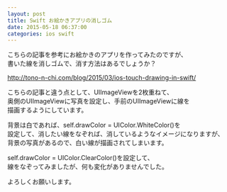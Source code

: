 ```yaml
---
layout: post
title: Swift お絵かきアプリの消しゴム
date: 2015-05-18 06:37:00
categories: ios swift
---
```

<!-- {% raw %} -->
<p>こちらの記事を参考にお絵かきのアプリを作ってみたのですが、<br>
書いた線を消しゴムで、消す方法はあるでしょうか？</p>

<p><a href="http://tono-n-chi.com/blog/2015/03/ios-touch-drawing-in-swift/" rel="nofollow">http://tono-n-chi.com/blog/2015/03/ios-touch-drawing-in-swift/</a></p>

<p>こちらの記事と違う点として、UIImageViewを2枚重ねて、<br>
奥側のUIImageViewに写真を設定し、手前のUIImageViewに線を<br>
描画するようにしています。</p>

<p>背景は白であれば、self.drawColor = UIColor.WhiteColor()を<br>
設定して、消したい線をなぞれば、消しているようなイメージになりますが、<br>
背景の写真があるので、白い線が描画されてしまいます。</p>

<p>self.drawColor = UIColor.ClearColor()を設定して、<br>
線をなぞってみましたが、何も変化がありませんでした。</p>

<p>よろしくお願いします。</p>
<!-- {% endraw %} -->
